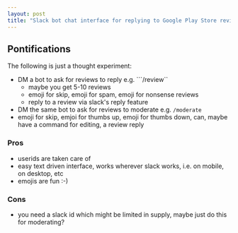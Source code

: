 ```yaml
---
layout: post
title: "Slack bot chat interface for replying to Google Play Store reviews?!?!"
---
```


## Pontifications
The following is just a thought experiment:

* DM a bot to ask for reviews to reply e.g. ```/review``
	* maybe you get 5-10 reviews
	* emoji for skip, emoji for spam, emoji for nonsense reviews
	* reply to a review via slack's reply feature
* DM the same bot to ask for reviews to moderate e.g. ```/moderate```
* emoji for skip, emjoi for thumbs up, emoji for thumbs down, can, maybe have a command for editing, a review reply

### Pros
* userids are taken care of
* easy text driven interface, works wherever slack works, i.e. on mobile, on desktop, etc
* emojis are fun :-)

### Cons
* you need a slack id which might be limited in supply, maybe just do this for moderating?


